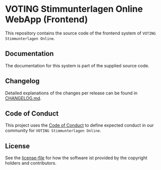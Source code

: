 # VOTING Stimmunterlagen Online WebApp (Frontend)

This repository contains the source code of the frontend system of `VOTING Stimmunterlagen Online`.

## Documentation

The documentation for this system is part of the supplied source code.

## Changelog

Detailed explanations of the changes per release can be found in [CHANGELOG.md](./CHANGELOG.md).

## Code of Conduct

This project uses the [Code of Conduct](./CODE_OF_CONDUCT.md) to define expected conduct in our community for `VOTING Stimmunterlagen Online`.

## License

See the [license-file](./LICENSE) for how the software ist provided by the copyright holders and contributors.
